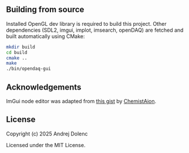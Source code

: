## Building from source

Installed OpenGL dev library is required to build this project.
Other dependencies (SDL2, imgui, implot, imsearch, openDAQ) are fetched and built automatically using CMake:

```sh
mkdir build
cd build
cmake ..
make
./bin/opendaq-gui
```

## Acknowledgements
ImGui node editor was adapted from [this gist](https://gist.github.com/ChemistAion/0cd64b71711d81661344af040c142c1c) by [ChemistAion](https://github.com/ChemistAion).

## License

Copyright (c) 2025 Andrej Dolenc

Licensed under the MIT License.
